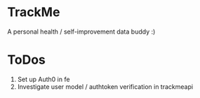 # TrackMe

A personal health / self-improvement data buddy :)

# ToDos
1. Set up Auth0 in fe
2. Investigate user model / authtoken verification in trackmeapi
